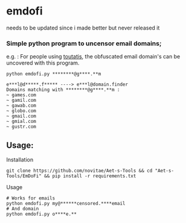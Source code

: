 # emdofi
needs to be updated since i made better but never released it
### Simple python program to uncensor email domains;
e.g. : For people using [toutatis](https://github.com/megadose/toutatis), the obfuscated email domain's can be uncovered with this program.
```
python emdofi.py ********@g****.**m

e***l@d*****.f***** ----> e***l@domain.finder
Domains matching with ********@g****.**m :
~ games.com
~ gamil.com
~ gawab.com
~ globo.com
~ gmail.com
~ gmial.com
~ gustr.com
```
## Usage:
Installation
```
git clone https://github.com/novitae/Aet-s-Tools && cd "Aet-s-Tools/EmDoFi" && pip install -r requirements.txt
```
Usage
```
# Works for emails
python emdofi.py my@******censored.****email
# And domain
python emdofi.py o****e.**
```
